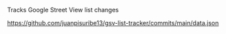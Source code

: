 Tracks Google Street View list changes

https://github.com/juanpisuribe13/gsv-list-tracker/commits/main/data.json
